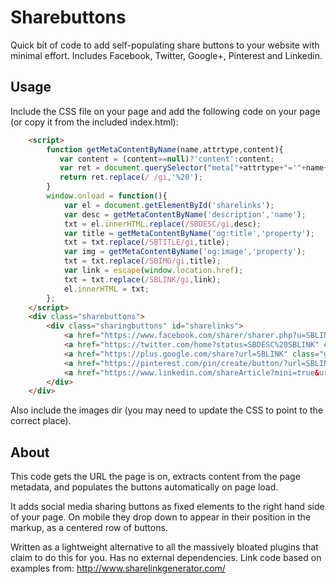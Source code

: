 Sharebuttons
============

Quick bit of code to add self-populating share buttons to your website with minimal effort. Includes Facebook, Twitter, Google+, Pinterest and Linkedin.

Usage
-----

Include the CSS file on your page and add the following code on your page (or copy it from the included index.html):

```html
	<script>
		function getMetaContentByName(name,attrtype,content){
		   var content = (content==null)?'content':content;
		   var ret = document.querySelector("meta["+attrtype+"='"+name+"']").getAttribute(content);
		   return ret.replace(/ /gi,'%20');
		}
		window.onload = function(){
            var el = document.getElementById('sharelinks');
            var desc = getMetaContentByName('description','name');
            txt = el.innerHTML.replace(/SBDESC/gi,desc);
            var title = getMetaContentByName('og:title','property');
			txt = txt.replace(/SBTITLE/gi,title);
			var img = getMetaContentByName('og:image','property');
			txt = txt.replace(/SBIMG/gi,title);
            var link = escape(window.location.href);
            txt = txt.replace(/SBLINK/gi,link);
            el.innerHTML = txt;
		};
	</script>
	<div class="sharebuttons">
		<div class="sharingbuttons" id="sharelinks">
			<a href="https://www.facebook.com/sharer/sharer.php?u=SBLINK" class="fb" target="_blank">Share on Facebook</a>
			<a href="https://twitter.com/home?status=SBDESC%20SBLINK" class="tw" target="_blank">Share on Twitter</a>
			<a href="https://plus.google.com/share?url=SBLINK" class="gp" target="_blank">Share on Google+</a>
			<a href="https://pinterest.com/pin/create/button/?url=SBLINK&media=SBIMG&description=SBDESC" class="pin" target="_blank">Pin on Pinterest</a>
			<a href="https://www.linkedin.com/shareArticle?mini=true&url=SBLINK&title=SBTITLE&summary=SBDESC&source=" class="li" target="_blank">Share on LinkedIn</a>
		</div>
	</div>
```

Also include the images dir (you may need to update the CSS to point to the correct place).

About
-----

This code gets the URL the page is on, extracts content from the page metadata, and populates the buttons automatically on page load.

It adds social media sharing buttons as fixed elements to the right hand side of your page. On mobile they drop down to appear in their position in the markup, as a centered row of buttons.

Written as a lightweight alternative to all the massively bloated plugins that claim to do this for you. Has no external dependencies. Link code based on examples from: http://www.sharelinkgenerator.com/

